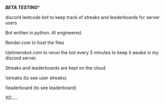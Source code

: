 ***BETA TESTING**** 

discord leetcode bot to keep track of streaks and leaderboards for server users 

Bot written in python. AI engineered.

Render.com to host the files 

Uptimerobot.com to rerun the bot every 5 minutes to keep it awake in my discord server.

Streaks and leaderboards are kept on the cloud.

!streaks (to see user streaks)

!leaderboard (to see leaderboard)

XD..... 
